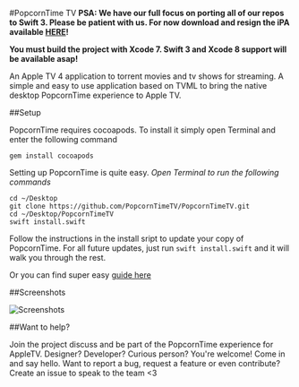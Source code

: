 #PopcornTime TV
**PSA: We have our full focus on porting all of our repos to Swift 3. Please be patient with us. For now download and resign the iPA available [HERE](https://appd.be/kronos/PopcornTimeTV-v1.0.5.ipa)!**

**You must build the project with Xcode 7. Swift 3 and Xcode 8 support will be available asap!**

An Apple TV 4 application to torrent movies and tv shows for streaming. A simple and easy to use application based on TVML to bring the native desktop PopcornTime experience to Apple TV.

##Setup

PopcornTime requires cocoapods. 
To install it simply open Terminal and enter the following command

`gem install cocoapods`

Setting up PopcornTime is quite easy.
*Open Terminal to run the following commands*

```
cd ~/Desktop
git clone https://github.com/PopcornTimeTV/PopcornTimeTV.git
cd ~/Desktop/PopcornTimeTV
swift install.swift
```
Follow the instructions in the install sript to update your copy of PopcornTime. For all future updates, just run `swift install.swift` and it will walk you through the rest.

Or you can find super easy [guide here](https://github.com/PopcornTimeTV/PopcornTimeTV/wiki/Building-PopcornTime)

##Screenshots

![Screenshots](https://raw.githubusercontent.com/PopcornTimeTV/PopcornTimeTV/master/Assets/home.png)

##Want to help?

Join the project discuss and be part of the PopcornTime experience for AppleTV. Designer? Developer? Curious person? You're welcome! Come in and say hello. Want to report a bug, request a feature or even contribute? Create an issue to speak to the team <3
